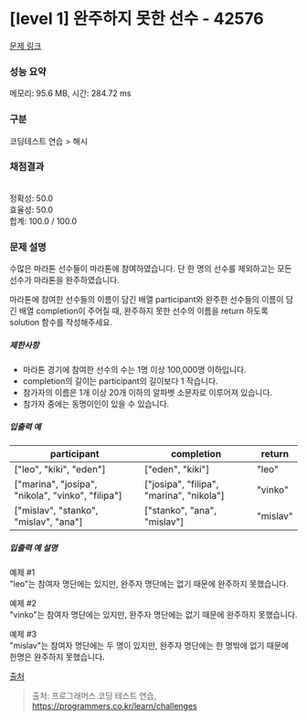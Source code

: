# [level 1] 완주하지 못한 선수 - 42576 

[문제 링크](https://school.programmers.co.kr/learn/courses/30/lessons/42576) 

### 성능 요약

메모리: 95.6 MB, 시간: 284.72 ms

### 구분

코딩테스트 연습 > 해시

### 채점결과

<br/>정확성: 50.0<br/>효율성: 50.0<br/>합계: 100.0 / 100.0

### 문제 설명

<p>수많은 마라톤 선수들이 마라톤에 참여하였습니다. 단 한 명의 선수를 제외하고는 모든 선수가 마라톤을 완주하였습니다.</p>

<p>마라톤에 참여한 선수들의 이름이 담긴 배열 participant와 완주한 선수들의 이름이 담긴 배열 completion이 주어질 때, 완주하지 못한 선수의 이름을 return 하도록 solution 함수를 작성해주세요.</p>

<h5>제한사항</h5>

<ul>
<li>마라톤 경기에 참여한 선수의 수는 1명 이상 100,000명 이하입니다.</li>
<li>completion의 길이는 participant의 길이보다 1 작습니다.</li>
<li>참가자의 이름은 1개 이상 20개 이하의 알파벳 소문자로 이루어져 있습니다.</li>
<li>참가자 중에는 동명이인이 있을 수 있습니다.</li>
</ul>

<h5>입출력 예</h5>
<table class="table">
        <thead><tr>
<th>participant</th>
<th>completion</th>
<th>return</th>
</tr>
</thead>
        <tbody><tr>
<td>["leo", "kiki", "eden"]</td>
<td>["eden", "kiki"]</td>
<td>"leo"</td>
</tr>
<tr>
<td>["marina", "josipa", "nikola", "vinko", "filipa"]</td>
<td>["josipa", "filipa", "marina", "nikola"]</td>
<td>"vinko"</td>
</tr>
<tr>
<td>["mislav", "stanko", "mislav", "ana"]</td>
<td>["stanko", "ana", "mislav"]</td>
<td>"mislav"</td>
</tr>
</tbody>
      </table>
<h5>입출력 예 설명</h5>

<p>예제 #1<br>
"leo"는 참여자 명단에는 있지만, 완주자 명단에는 없기 때문에 완주하지 못했습니다.</p>

<p>예제 #2<br>
"vinko"는 참여자 명단에는 있지만, 완주자 명단에는 없기 때문에 완주하지 못했습니다.</p>

<p>예제 #3<br>
"mislav"는 참여자 명단에는 두 명이 있지만, 완주자 명단에는 한 명밖에 없기 때문에 한명은 완주하지 못했습니다.</p>

<p><a href="http://hsin.hr/coci/archive/2014_2015/contest2_tasks.pdf" target="_blank" rel="noopener">출처</a></p>


> 출처: 프로그래머스 코딩 테스트 연습, https://programmers.co.kr/learn/challenges